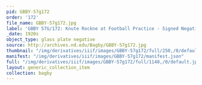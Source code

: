 ```yaml
---
pid: GBBY-57g172
order: '172'
file_name: GBBY-57g172.jpg
label: 'GBBY 57G/172: Knute Rockne at Football Practice - Signed Negative - c1920s'
_date: 1920s
object_type: glass plate negative
source: http://archives.nd.edu/Bagby/GBBY-57g172.jpg
thumbnail: "/img/derivatives/iiif/images/GBBY-57g172/full/250,/0/default.jpg"
manifest: "/img/derivatives/iiif/images/GBBY-57g172/manifest.json"
full: "/img/derivatives/iiif/images/GBBY-57g172/full/1140,/0/default.jpg"
layout: generic_collection_item
collection: bagby
---
```

